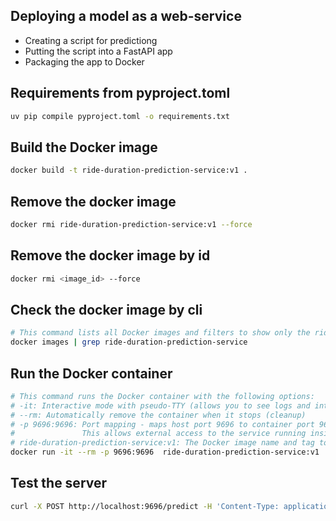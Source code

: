 ## Deploying a model as a web-service

* Creating a script for predictiong 
* Putting the script into a FastAPI app
* Packaging the app to Docker

## Requirements from pyproject.toml
```bash
uv pip compile pyproject.toml -o requirements.txt
```

## Build the Docker image
```bash
docker build -t ride-duration-prediction-service:v1 .
```

## Remove the docker image
```bash
docker rmi ride-duration-prediction-service:v1 --force
```

## Remove the docker image by id
```bash
docker rmi <image_id> --force
```

## Check the docker image by cli
```bash
# This command lists all Docker images and filters to show only the ride-duration-prediction-service image
docker images | grep ride-duration-prediction-service
```

## Run the Docker container
```bash
# This command runs the Docker container with the following options:
# -it: Interactive mode with pseudo-TTY (allows you to see logs and interact with the container)
# --rm: Automatically remove the container when it stops (cleanup)
# -p 9696:9696: Port mapping - maps host port 9696 to container port 9696
#               This allows external access to the service running inside the container
# ride-duration-prediction-service:v1: The Docker image name and tag to run
docker run -it --rm -p 9696:9696  ride-duration-prediction-service:v1
```

## Test the server
```bash
curl -X POST http://localhost:9696/predict -H 'Content-Type: application/json' -d '{"PULocationID": "10", "DOLocationID": "50", "trip_distance": 10}'
```


